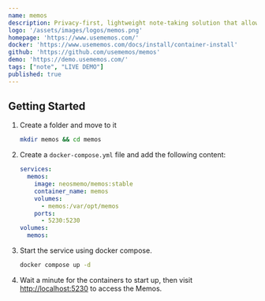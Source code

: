 ```yaml
---
name: memos
description: Privacy-first, lightweight note-taking solution that allows you to effortlessly capture and share your ideas.
logo: '/assets/images/logos/memos.png'
homepage: 'https://www.usememos.com/'
docker: 'https://www.usememos.com/docs/install/container-install'
github: 'https://github.com/usememos/memos'
demo: 'https://demo.usememos.com/'
tags: ["note", "LIVE DEMO"]
published: true
---
```


## Getting Started

1. Create a folder and move to it
    ```bash
    mkdir memos && cd memos
    ```
2. Create a `docker-compose.yml` file and add the following content:
    ```yaml [docker-compose.yml]
    services:
      memos:
        image: neosmemo/memos:stable
        container_name: memos
        volumes:
          - memos:/var/opt/memos
        ports:
          - 5230:5230
    volumes:
      memos:
    ```
3. Start the service using docker compose.
    ```bash
    docker compose up -d
    ```
4. Wait a minute for the containers to start up, then visit [http://localhost:5230](http://localhost:5230) to access the Memos.
